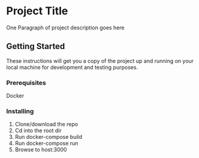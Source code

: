 # Project Title

One Paragraph of project description goes here

## Getting Started

These instructions will get you a copy of the project up and running on your local machine for development and testing purposes. 

### Prerequisites

Docker

### Installing

1. Clone/download the repo
2. Cd into the root dir
3. Run docker-compose build
4. Run docker-compose run
5. Browse to host:3000
